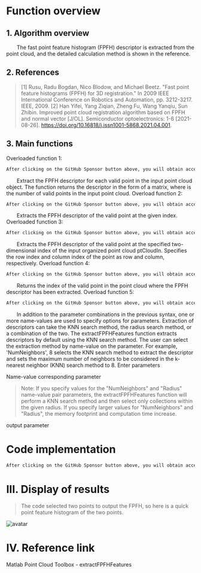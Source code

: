 #  Function overview 

##  1. Algorithm overview 

   The fast point feature histogram (FPFH) descriptor is extracted from the point cloud, and the detailed calculation method is shown in the reference. 

##  2. References 

>  [1] Rusu, Radu Bogdan, Nico Blodow, and Michael Beetz. "Fast point feature histograms (FPFH) for 3D registration." In 2009 IEEE International Conference on Robotics and Automation, pp. 3212-3217. IEEE, 2009. [2] Han Yifei, Yang Ziqian, Zheng Fu, Wang Yanqiu, Sun Zhibin. Improved point cloud registration algorithm based on FPFH and normal vector [J/OL]. Semiconductor optoelectronics: 1-6 [2021-08-26]. https://doi.org/10.16818/j.issn1001-5868.2021.04.001. 

##  3. Main functions 

 Overloaded function 1: 

  ```python  
After clicking on the GitHub Sponsor button above, you will obtain access permissions to my private code repository ( https://github.com/slowlon/my_code_bar ) to view this blog code. By searching the code number of this blog, you can find the code you need, code number is: 2024020309574562826
  ```  
   Extract the FPFH descriptor for each valid point in the input point cloud object. The function returns the descriptor in the form of a matrix, where is the number of valid points in the input point cloud. Overload function 2: 

  ```python  
After clicking on the GitHub Sponsor button above, you will obtain access permissions to my private code repository ( https://github.com/slowlon/my_code_bar ) to view this blog code. By searching the code number of this blog, you can find the code you need, code number is: 2024020309574562826
  ```  
   Extracts the FPFH descriptor of the valid point at the given index. Overloaded function 3: 

  ```python  
After clicking on the GitHub Sponsor button above, you will obtain access permissions to my private code repository ( https://github.com/slowlon/my_code_bar ) to view this blog code. By searching the code number of this blog, you can find the code you need, code number is: 2024020309574562826
  ```  
   Extracts the FPFH descriptor of the valid point at the specified two-dimensional index of the input organized point cloud ptCloudIn. Specifies the row index and column index of the point as row and column, respectively. Overload function 4: 

  ```python  
After clicking on the GitHub Sponsor button above, you will obtain access permissions to my private code repository ( https://github.com/slowlon/my_code_bar ) to view this blog code. By searching the code number of this blog, you can find the code you need, code number is: 2024020309574562826
  ```  
   Returns the index of the valid point in the point cloud where the FPFH descriptor has been extracted. Overload function 5: 

  ```python  
After clicking on the GitHub Sponsor button above, you will obtain access permissions to my private code repository ( https://github.com/slowlon/my_code_bar ) to view this blog code. By searching the code number of this blog, you can find the code you need, code number is: 2024020309574562826
  ```  
   In addition to the parameter combinations in the previous syntax, one or more name-values are used to specify options for parameters. Extraction of descriptors can take the KNN search method, the radius search method, or a combination of the two. The extractFPFHFeatures function extracts descriptors by default using the KNN search method. The user can select the extraction method by name-value on the parameter. For example, 'NumNeighbors', 8 selects the KNN search method to extract the descriptor and sets the maximum number of neighbors to be considered in the k-nearest neighbor (KNN) search method to 8. Enter parameters 

 Name-value corresponding parameter 

>  Note: If you specify values for the "NumNeighbors" and "Radius" name-value pair parameters, the extractFPFHFeatures function will perform a KNN search method and then select only collections within the given radius. If you specify larger values for "NumNeighbors" and "Radius", the memory footprint and computation time increase. 

 output parameter 

#  Code implementation 

  ```python  
After clicking on the GitHub Sponsor button above, you will obtain access permissions to my private code repository ( https://github.com/slowlon/my_code_bar ) to view this blog code. By searching the code number of this blog, you can find the code you need, code number is: 2024020309574562826
  ```  
#  III. Display of results 

>  The code selected two points to output the FPFH, so here is a quick point feature histogram of the two points. 

 ![avatar]( 1631bcf01fc445af9e36368a16c9a4a1.png) 

#  IV. Reference link 

 Matlab Point Cloud Toolbox - extractFPFHFeatures 

